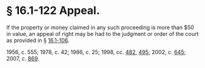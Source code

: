 # § 16.1-122 Appeal.

<p>If the property or money claimed in any such proceeding is more than $50 in value, an appeal of right may be had to the judgment or order of the court as provided in § <a href='http://law.lis.virginia.gov/vacode/16.1-106/'>16.1-106</a>.</p><p>1956, c. 555; 1978, c. 42; 1986, c. 25; 1998, cc. <a href='http://lis.virginia.gov/cgi-bin/legp604.exe?981+ful+CHAP0482'>482</a>, <a href='http://lis.virginia.gov/cgi-bin/legp604.exe?981+ful+CHAP0495'>495</a>; 2002, c. <a href='http://lis.virginia.gov/cgi-bin/legp604.exe?021+ful+CHAP0645'>645</a>; 2007, c. <a href='http://lis.virginia.gov/cgi-bin/legp604.exe?071+ful+CHAP0869'>869</a>.</p>